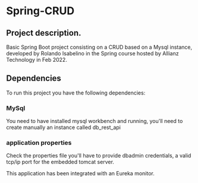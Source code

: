 # Spring-CRUD

## Project description.  

Basic Spring Boot project consisting on a CRUD based on a Mysql instance, developed by Rolando Isabelino in the Spring course hosted by Allianz Technology in Feb 2022.

## Dependencies

To run this project you have the following dependencies:

### MySql 
You need to have installed mysql workbench and running, you'll need to create manually an instance called db_rest_api

### application properties

Check the properties file you'll have to provide dbadmin credentials, a valid tcp/ip port for the embedded tomcat server.

This application has been integrated with an Eureka monitor.
